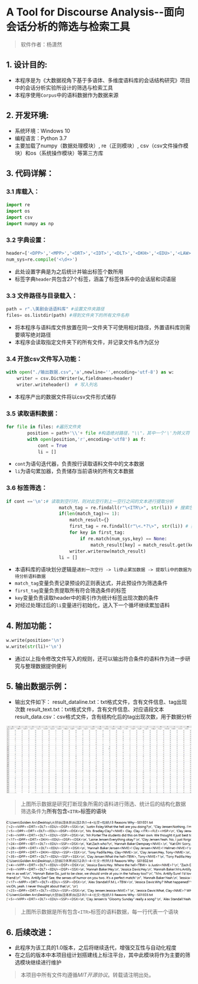 # A Tool for Discourse Analysis--面向会话分析的筛选与检索工具
> 软件作者：杨潇然

## 1. 设计目的:

* 本程序是为《大数据视角下基于多语体、多维度语料库的会话结构研究》项目中的会话分析实验所设计的筛选与检索工具
* 本程序使用`Corpus`中的语料数据作为数据来源

## 2. 开发环境:

* 系统环境：Windows 10
* 编程语言：Python 3.7
* 主要加载了numpy（数据处理模块）, re（正则模块）, csv（csv文件操作模块）和os（系统操作模块）等第三方库

## 3. 代码详解：
### 3.1 库载入：
```python
import re
import os
import csv
import numpy as np
```
### 3.2 字典设置：
```python
header=['<DPP>','<MPP>','<DRT>','<IDT>','<DLT>','<DKH>','<EDU>','<LAW>','<MED>','<SSP>','<DSP>','<SSX>','<DSX>','<TME>','<NME>','<TBW>','<PAS>','<ITR>','<HSP>','<ESP>','<LSP>','<MLE>','<FLE>','<MIM>','<MIF>','<FIM>','<FIF>']
num_sys=re.compile('<\d+>')
```
* 此处设置字典是为之后统计并输出标签个数所用
* 标签字典`header`共包含27个标签，涵盖了标签体系中的会话层和词语层

### 3.3 文件路径与目录载入：
```python
path = r".\美剧会话语料库" #设置文件夹路径
files= os.listdir(path) #得到文件夹下的所有文件名称
```
* 将本程序与语料库文件放置在同一文件夹下可使用相对路径，外置语料库则需要填写绝对路径
* 本程序会读取指定文件夹下的所有文件，并记录文件名作为区分

### 3.4 开放csv文件写入功能：
```python
with open("./输出数据.csv",'a',newline='',encoding='utf-8') as w:
    writer = csv.DictWriter(w,fieldnames=header)
    writer.writeheader()  # 写入列名
```
* 本程序产出的数据文件将以csv文件形式储存

### 3.5 读取语料数据：
```python
for file in files: #遍历文件夹
        position = path+'\\'+ file #构造绝对路径，"\\"，其中一个'\'为转义符         
        with open(position,'r',encoding='utf8') as f:
            cont = True
            li = []
```
* `cont`为语句迭代器，负责按行读取语料文件中的文本数据
* `li`为语句累加器，负责储存当前语块的所有文本数据

### 3.6 标签筛选：
```python
if cont =='\n':# 读取到空行时，则对此空行到上一空行之间的文本进行提取分析
                    match_tag = re.findall(r"\<ITR\>", str(li)) # 搜索包含ITR的对话块
                    if(len(match_tag)>= 1):
                        match_result={}
                        first_tag = re.findall(r"\<.*?\>", str(li)) # 如果对话块中ITR的个数大于1，则提取该块中所有包含在<>中的内容
                        for key in first_tag:
                            if re.match(num_sys,key) == None:
                                match_result[key] = match_result.get(key, 0) + 1
                        writer.writerow(match_result)
                    li = []
```
* 本语料库的语块划分逻辑是`遇到一次空行 -> li停止累加数据 -> 提取li中的数据为待分析语料数据`
* `match_tag`变量负责记录预设的正则表达式，并此预设作为筛选条件
* `first_tag`变量负责提取所有符合筛选条件的标签
* `key`变量负责读取header中的索引作为统计标签出现次数的条件
* 对经过处理过后的`li`变量进行初始化，送入下一个循坏继续累加语料

## 4. 附加功能：

```python
w.write(position+'\n')
w.write(str(li)+'\n')
```
* 通过以上指令修改文件写入的规则，还可以输出符合条件的语料作为进一步研究与整理数据提供便利
  
## 5. 输出数据示例：

* 输出文件如下：
    result_dataline.txt：txt格式文件，含有文件信息、tag出现次数
    result_text.txt：txt格式文件，含有文件信息、对应语段文本
    result_data.csv：csv格式文件，含有结构化后的tag出现次数，用于数据分析

![image](https://github.com/Golden-Arc/Discourse_Analysis_Tool/blob/main/Image/sample1.PNG)

> 上图所示数据是研究打断现象所需的语料进行筛选、统计后的结构化数据
> 筛选条件为**所有包含`<ITR>`标签的语块**

![image](https://github.com/Golden-Arc/Discourse_Analysis_Tool/blob/main/Image/sample2.PNG)
> 上图所示数据是所有包含`<ITR>`标签的语料数据，每一行代表一个语块

## 6. 后续改进：

* 此程序为该工具的1.0版本，之后将继续迭代，增强交互性与自动化程度
* 在之后的版本中本项目组计划搭建线上标注平台，其中此模块将作为主要的筛选模块继续进行维护

> 本项目中所有文件均遵循*MIT开源协议*。转载请注明出处。
> 